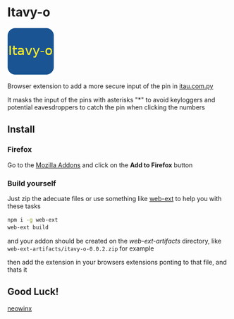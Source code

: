 # Itavy-o

![Itavy-o logo](Icon.png)

Browser extension to add a more secure input of the pin in [ itau.com.py ](https://www.itau.com.py)

It masks the input of the pins with asterisks "*" to avoid keyloggers
and potential eavesdroppers to catch the pin when clicking the numbers

## Install

### Firefox

Go to the [Mozilla Addons](https://addons.mozilla.org/en-US/firefox/addon/itavy-o/?utm_source=addons.mozilla.org&utm_medium=referral&utm_content=search) and click on the **Add to Firefox** button

### Build yourself

Just zip the adecuate files or use something like [web-ext](https://www.npmjs.com/package/web-ext) to help you with these tasks

```bash
npm i -g web-ext
web-ext build
```

and your addon should be created on the *web-ext-artifacts* directory, like `web-ext-artifacts/itavy-o-0.0.2.zip` for example

then add the extension in your browsers extensions ponting to that file, and thats it

## Good Luck!

[ neowinx ](https://github.com/neowinx)
